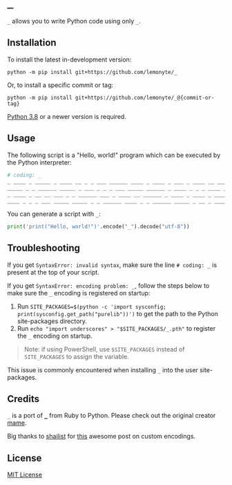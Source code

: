 # `_`

`_` allows you to write Python code using only `_`.

## Installation

To install the latest in-development version:

```shell
python -m pip install git+https://github.com/lemonyte/_
```

Or, to install a specific commit or tag:

```shell
python -m pip install git+https://github.com/lemonyte/_@{commit-or-tag}
```

[Python 3.8](https://www.python.org/downloads/) or a newer version is required.

## Usage

The following script is a "Hello, world!" program which can be executed by the Python interpreter:

```python
# coding: _
_ ____ _ _____ _ ____ __ _ _ ___ ______ ____ _ ____ _ ___ _ ____ __ ___ _ __ _
_____ _ _ ______ _____ _ ___ _ _ _ ___ _____ ______ _ ____ _ _ _ ____ _ _ _ ____
_ ____ _ __ __ ___ _ _ ______ ___ _ ____ __ ______ _ ____ _ ____ _ ____ __ _ _
____ _ _ _ ___ _____ _____ _ _ ______ ____ _ _ ______ _____ _ __ _ ______
```

You can generate a script with `_`:

```python
print('print("Hello, world!")'.encode("_").decode("utf-8"))
```

## Troubleshooting

If you get `SyntaxError: invalid syntax`, make sure the line `# coding: _` is present at the top of your script.

If you get `SyntaxError: encoding problem: _`, follow the steps below to make sure the `_` encoding is registered on startup:

1. Run `SITE_PACKAGES=$(python -c 'import sysconfig; print(sysconfig.get_path("purelib"))')` to get the path to the Python site-packages directory.
2. Run `echo "import underscores" > "$SITE_PACKAGES/_.pth"` to register the `_` encoding on startup.

> Note: if using PowerShell, use `$SITE_PACKAGES` instead of `SITE_PACKAGES` to assign the variable.

This issue is commonly encountered when installing `_` into the user site-packages.

## Credits

`_` is a port of [`_`](https://github.com/mame/_) from Ruby to Python.
Please check out the original creator [mame](https://github.com/mame).

Big thanks to [shailist](https://github.com/shailist) for [this](https://shailist.github.io/posts/python-source-preprocessor-custom-encoding/) awesome post on custom encodings.

## License

[MIT License](LICENSE.txt)
